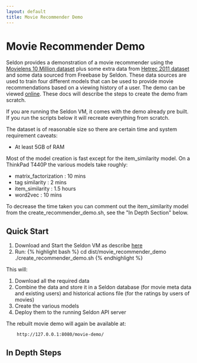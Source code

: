 ```yaml
---
layout: default
title: Movie Recommender Demo
---
```


# Movie Recommender Demo
Seldon provides a demonstration of a movie recommender using the [Movielens 10 Million dataset](http://grouplens.org/datasets/movielens/) plus some extra data from [Hetrec 2011 dataset](http://grouplens.org/datasets/hetrec-2011/) and some data sourced from Freebase by Seldon. These data sources are used to train four different models that can be used to provide movie recommendations based on a viewing history of a user. The demo can be viewed [online](http://www.seldon.io/movie-demo/). These docs will describe the steps to create the demo fram scratch.

If you are running the Seldon VM, it comes with the demo already pre built. If you run the scripts below it will recreate everything from scratch.

The dataset is of reasonable size so there are certain time and system requirement caveats:

 * At least 5GB of RAM

Most of the model creation is fast except for the item_similarity model. On a ThinkPad T440P the various models take roughly:

 * matrix_factorization : 10 mins
 * tag similarity : 2 mins
 * item_similarity : 1.5 hours
 * word2vec : 10 mins

To decrease the time taken you can comment out the item_similarity model from the create_recommender_demo.sh, see the "In Depth Section" below.

## Quick Start

 1. Download and Start the Seldon VM as describe [here](vm.html)
 1. Run:
  {% highlight bash %}
cd dist/movie_recommender_demo
./create_recommender_demo.sh 
  {% endhighlight %}

This will:

 1. Download all the required data
 1. Combine the data and store it in a Seldon database (for movie meta data and existing users) and historical actions file (for the ratings by users of movies)
 1. Create the various models
 1. Deploy them to the running Seldon API server

The rebuilt movie demo will again be available at:

        http://127.0.0.1:8080/movie-demo/


## In Depth Steps

